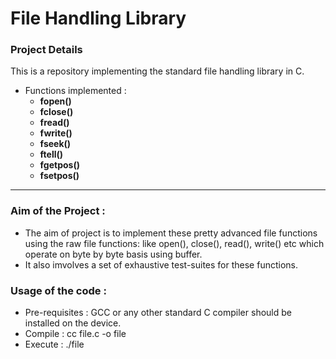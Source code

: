 # File Handling Library

### Project Details
This is a repository implementing the standard file handling library in C.
* Functions implemented :
  * **fopen()**
  * **fclose()**
  * **fread()**
  * **fwrite()**
  * **fseek()**
  * **ftell()**
  * **fgetpos()**
  * **fsetpos()**
***

### Aim of the Project :
* The aim of project is to implement these pretty advanced file functions using the raw file functions: like open(), close(), read(), write() etc which operate on byte by byte basis using buffer.
* It also imvolves a set of exhaustive test-suites for these functions.

### Usage of the code :
* Pre-requisites : GCC or any other standard C compiler should be installed on the device.
* Compile : cc file.c -o file
* Execute : ./file
